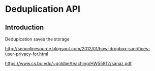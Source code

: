 # Deduplication API

## Introduction
Deduplcation saves the storage

http://seoonlinesource.blogspot.com/2012/01/how-dropbox-sacrifices-user-privacy-for.html

https://www.cs.bu.edu/~goldbe/teaching/HW55812/sanaz.pdf